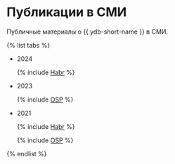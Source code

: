 # Публикации в СМИ

Публичные материалы о {{ ydb-short-name }} в СМИ.

{% list tabs %}

  - 2024

    {% include [Habr](./_includes/publications/2024/Habr.md) %}
  
  - 2023
    
    {% include [OSP](./_includes/publications/2023/osp.md) %}

  - 2021

    {% include [Habr](./_includes/publications/2021/Habr.md) %}

    {% include [OSP](./_includes/publications/2021/osp.md) %}

{% endlist %}

